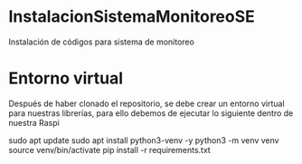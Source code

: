 # InstalacionSistemaMonitoreoSE
Instalación de códigos para sistema de monitoreo


# Entorno virtual
Después de haber clonado el repositorio, se debe crear un entorno virtual para
nuestras librerías, para ello debemos de ejecutar lo siguiente dentro de nuestra Raspi

sudo apt update
sudo apt install python3-venv -y
python3 -m venv venv
source venv/bin/activate
pip install -r requirements.txt


